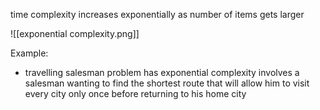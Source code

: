 time complexity increases exponentially as number of items gets larger

![[exponential complexity.png]]

Example:
- travelling salesman problem has exponential complexity involves a salesman wanting to find the shortest route that will allow him to visit every city only once before returning to his home city